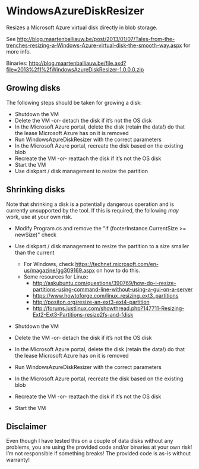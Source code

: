 # WindowsAzureDiskResizer

Resizes a Microsoft Azure virtual disk directly in blob storage.

See http://blog.maartenballiauw.be/post/2013/01/07/Tales-from-the-trenches-resizing-a-Windows-Azure-virtual-disk-the-smooth-way.aspx for more info.

Binaries: http://blog.maartenballiauw.be/file.axd?file=2013%2f1%2fWindowsAzureDiskResizer-1.0.0.0.zip

## Growing disks

The following steps should be taken for growing a disk:
* Shutdown the VM
* Delete the VM -or- detach the disk if it’s not the OS disk
* In the Microsoft Azure portal, delete the disk (retain the data!) do that the lease Microsoft Azure has on it is removed
* Run WindowsAzureDiskResizer with the correct parameters
* In the Microsoft Azure portal, recreate the disk based on the existing blob
* Recreate the VM  -or- reattach the disk if it’s not the OS disk
* Start the VM
* Use diskpart / disk management to resize the partition

## Shrinking disks

Note that shrinking a disk is a potentially dangerous operation and is currently unsupported by the tool. If this is required, the following *may* work, use at your own risk.

* Modify Program.cs and remove the "if (footerInstance.CurrentSize >= newSize)" check

* Use diskpart / disk management to resize the partition to a size smaller than the current
  * For Windows, check https://technet.microsoft.com/en-us/magazine/gg309169.aspx on how to do this.
  * Some resources for Linux:
    * http://askubuntu.com/questions/390769/how-do-i-resize-partitions-using-command-line-without-using-a-gui-on-a-server
    * https://www.howtoforge.com/linux_resizing_ext3_partitions
    * http://positon.org/resize-an-ext3-ext4-partition
    * http://forums.justlinux.com/showthread.php?147711-Resizing-Ext2-Ext3-Partitions-resize2fs-and-fdisk
* Shutdown the VM
* Delete the VM -or- detach the disk if it’s not the OS disk
* In the Microsoft Azure portal, delete the disk (retain the data!) do that the lease Microsoft Azure has on it is removed
* Run WindowsAzureDiskResizer with the correct parameters
* In the Microsoft Azure portal, recreate the disk based on the existing blob
* Recreate the VM  -or- reattach the disk if it’s not the OS disk
* Start the VM

## Disclaimer
Even though I have tested this on a couple of data disks without any problems, you are using the provided code and/or binaries at your own risk! I’m not responsible if something breaks! The provided code is as-is without warranty!
